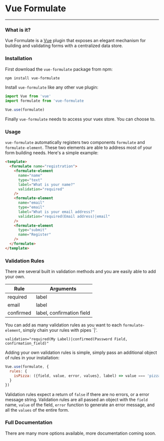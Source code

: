 # Vue Formulate
---------------

### What is it?

Vue Formulate is a [Vue](https://vuejs.org/) plugin that exposes an elegant
mechanism for building and validating forms with a centralized data store.

### Installation

First download the `vue-formulate` package from npm:

```sh
npm install vue-formulate
```

Install `vue-formulate` like any other vue plugin:

```js
import Vue from 'vue'
import formulate from 'vue-formulate

Vue.use(formulate)
```
Finally `vue-formulate` needs to access your vuex store. You can choose to.

### Usage

`vue-formulate` automatically registers two components `formulate` and
`formulate-element`. These two elements are able to address most of your form
building needs. Here's a simple example:

```html
<template>
  <formulate name="registration">
    <formulate-element
      name="name"
      type="text"
      label="What is your name?"
      validation="required"
    />
    <formulate-element
      name="email"
      type="email"
      label="What is your email address?"
      validation="required(Email address)|email"
    />
    <formulate-element
      type="submit"
      name="Register"
    />
  </formulate>
</template>
```

### Validation Rules

There are several built in validation methods and you are easily able to add
your own.

Rule      |  Arguments
----------|---------------
required  | label
email     | label
confirmed | label, confirmation field

You can add as many validation rules as you want to each `formulate-element`, 
simply chain your rules with pipes `|'.

```
validation="required(My Label)|confirmed(Password Field, confirmation_field)"
```

Adding your own validation rules is simple, simply pass an additional object
of rules in your installation:

```js
Vue.use(formulate, {
  rules: {
    isPizza: ({field, value, error, values}, label) => value === 'pizza' ? false : `${label || field} is not pizza.`
  }
})
```

Validation rules expect a return of `false` if there are no errors, or a error
message string. Validation rules are all passed an object with the `field` name,
`value` of the field, `error` function to generate an error message, and all the
`values` of the entire form.

### Full Documentation

There are many more options available, more documentation coming soon.
